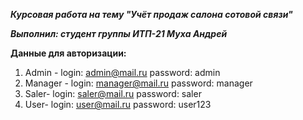 ***Курсовая работа на тему "Учёт продаж салона сотовой связи"***  
  
***Выполнил: студент группы ИТП-21 Муха Андрей***

**Данные для авторизации:**

 1. Admin - login: admin@mail.ru password: admin
 2. Manager - login: manager@mail.ru password: manager
 3. Saler- login: saler@mail.ru password: saler
 4. User- login: user@mail.ru password: user123
